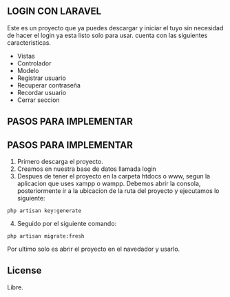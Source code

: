 ## LOGIN CON LARAVEL

Este es un proyecto que ya puedes descargar y iniciar el tuyo sin necesidad de hacer el login ya esta listo solo para usar. cuenta con las siguientes caracteristicas.

- Vistas
- Controlador
- Modelo
- Registrar usuario
- Recuperar contraseña
- Recordar usuario
- Cerrar seccion

## PASOS PARA IMPLEMENTAR

## PASOS PARA IMPLEMENTAR

1. Primero descarga el proyecto.
2. Creamos en nuestra base de datos llamada login
3. Despues de tener el proyecto en la carpeta htdocs o www, segun la aplicacion que uses
xampp o wampp. Debemos abrir la consola, posteriormente ir a la ubicacion de la ruta del proyecto y ejecutamos lo siguiente:

```
php artisan key:generate
```

4. Seguido por el siguiente comando:

```
php artisan migrate:fresh
```

Por ultimo solo es abrir el proyecto en el navedador y usarlo.

## License

Libre.

